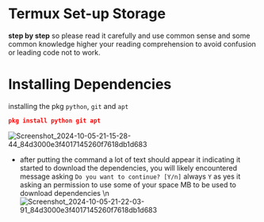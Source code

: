 # Termux Set-up Storage 
**step by step** so please read it carefully and use common sense and some common knowledge higher your reading comprehension to avoid confusion or leading code not to work.

# Installing Dependencies 
installing the pkg `python`, `git` and `apt`
```json
pkg install python git apt
```
![Screenshot_2024-10-05-21-15-28-44_84d3000e3f4017145260f7618db1d683](https://github.com/user-attachments/assets/332499d9-3a3e-43db-9315-d952a66dfe0a)

* after putting the command a lot of text should appear it indicating it started to download the dependencies, you will likely encountered message asking ``Do you want to continue? [Y/n]`` always ``Y`` as yes it asking an permission to use some of your space MB to be used to download dependencies \n
![Screenshot_2024-10-05-21-22-03-91_84d3000e3f4017145260f7618db1d683](https://github.com/user-attachments/assets/2058c2d2-0ea0-4b53-8d19-aaad8a210ec4)


